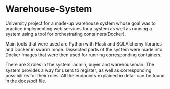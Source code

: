 # Warehouse-System

University project for a made-up warehouse system whose goal
was to practice implementing web services for a system as well as
running a system using a tool for orchestrating containers(Docker).

Main tools that were used are Python with Flask and SQLAlchemy
libraries and Docker in swarm mode. Dissected parts of the system
were made into Docker Images that were then used for running
corresponding containers.

There are 3 roles in the system: admin, buyer and warehouseman.
The system provides a way for users to register, as well as corresponding
possibilites for their roles. All the endpoints explained in detail can be 
found in the docs/pdf file.